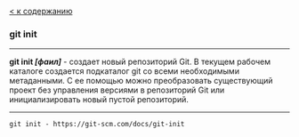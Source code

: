 [< к содержанию](./readme.md)

### git init

---

**git init *[фаил]*** - создает новый репозиторий Git. В текущем рабочем каталоге создается подкаталог git со всеми необходимыми метаданными. С ее помощью можно преобразовать существующий проект без управления версиями в репозиторий Git или инициализировать новый пустой репозиторий. 

---


```bash=
git init - https://git-scm.com/docs/git-init
```
